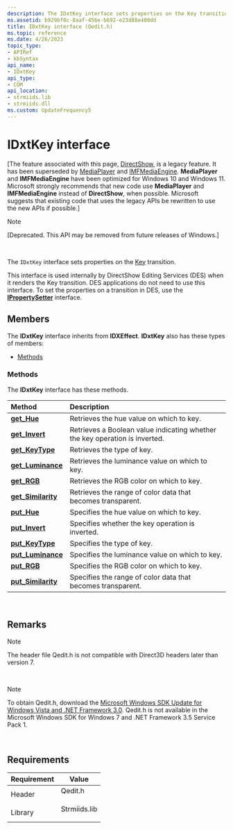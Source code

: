 ```yaml
---
description: The IDxtKey interface sets properties on the Key transition.This interface is used internally by DirectShow Editing Services (DES) when it renders the Key transition.
ms.assetid: b929bf0c-8aaf-456e-b692-e23d88e480dd
title: IDxtKey interface (Qedit.h)
ms.topic: reference
ms.date: 4/26/2023
topic_type: 
- APIRef
- kbSyntax
api_name: 
- IDxtKey
api_type: 
- COM
api_location: 
- strmiids.lib
- strmiids.dll
ms.custom: UpdateFrequency5
---
```


# IDxtKey interface

\[The feature associated with this page, [DirectShow](/windows/win32/directshow/directshow), is a legacy feature. It has been superseded by [MediaPlayer](/uwp/api/Windows.Media.Playback.MediaPlayer) and [IMFMediaEngine](/windows/win32/api/mfmediaengine/nn-mfmediaengine-imfmediaengine). **MediaPlayer** and **IMFMediaEngine** have been optimized for Windows 10 and Windows 11. Microsoft strongly recommends that new code use **MediaPlayer** and **IMFMediaEngine** instead of **DirectShow**, when possible. Microsoft suggests that existing code that uses the legacy APIs be rewritten to use the new APIs if possible.\]

> [!Note]  
> \[Deprecated. This API may be removed from future releases of Windows.\]

 

The `IDxtKey` interface sets properties on the [Key](key-transition.md) transition.

This interface is used internally by DirectShow Editing Services (DES) when it renders the Key transition. DES applications do not need to use this interface. To set the properties on a transition in DES, use the [**IPropertySetter**](ipropertysetter.md) interface.

## Members

The **IDxtKey** interface inherits from **IDXEffect**. **IDxtKey** also has these types of members:

-   [Methods](#methods)

### Methods

The **IDxtKey** interface has these methods.



| Method                                            | Description                                                                            |
|:--------------------------------------------------|:---------------------------------------------------------------------------------------|
| [**get\_Hue**](idxtkey-get-hue.md)               | Retrieves the hue value on which to key.<br/>                                    |
| [**get\_Invert**](idxtkey-get-invert.md)         | Retrieves a Boolean value indicating whether the key operation is inverted.<br/> |
| [**get\_KeyType**](idxtkey-get-keytype.md)       | Retrieves the type of key.<br/>                                                  |
| [**get\_Luminance**](idxtkey-get-luminance.md)   | Retrieves the luminance value on which to key.<br/>                              |
| [**get\_RGB**](idxtkey-get-rgb.md)               | Retrieves the RGB color on which to key.<br/>                                    |
| [**get\_Similarity**](idxtkey-get-similarity.md) | Retrieves the range of color data that becomes transparent.<br/>                 |
| [**put\_Hue**](idxtkey-put-hue.md)               | Specifies the hue value on which to key.<br/>                                    |
| [**put\_Invert**](idxtkey-put-invert.md)         | Specifies whether the key operation is inverted.<br/>                            |
| [**put\_KeyType**](idxtkey-put-keytype.md)       | Specifies the type of key.<br/>                                                  |
| [**put\_Luminance**](idxtkey-put-luminance.md)   | Specifies the luminance value on which to key.<br/>                              |
| [**put\_RGB**](idxtkey-put-rgb.md)               | Specifies the RGB color on which to key.<br/>                                    |
| [**put\_Similarity**](idxtkey-put-similarity.md) | Specifies the range of color data that becomes transparent.<br/>                 |



 

## Remarks

> [!Note]  
> The header file Qedit.h is not compatible with Direct3D headers later than version 7.

 

> [!Note]  
> To obtain Qedit.h, download the [Microsoft Windows SDK Update for Windows Vista and .NET Framework 3.0](https://msdn.microsoft.com/windowsvista/bb980924.aspx). Qedit.h is not available in the Microsoft Windows SDK for Windows 7 and .NET Framework 3.5 Service Pack 1.

 

## Requirements



| Requirement | Value |
|--------------------|-----------------------------------------------------------------------------------------|
| Header<br/>  | <dl> <dt>Qedit.h</dt> </dl>      |
| Library<br/> | <dl> <dt>Strmiids.lib</dt> </dl> |



 

 




